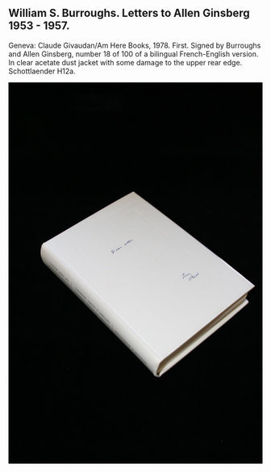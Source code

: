 ## William S. Burroughs. Letters to Allen Ginsberg 1953 - 1957.

Geneva: Claude Givaudan/Am Here Books, 1978. First. Signed by Burroughs and Allen Ginsberg, number 18 of 100 of a bilingual French-English version. In clear acetate dust jacket with some damage to the upper rear edge. Schottlaender H12a.

![Letters to Allen Ginsberg 1953 - 1957](../assets/images/letters-to-allen-ginsberg-1953-1.jpg)
